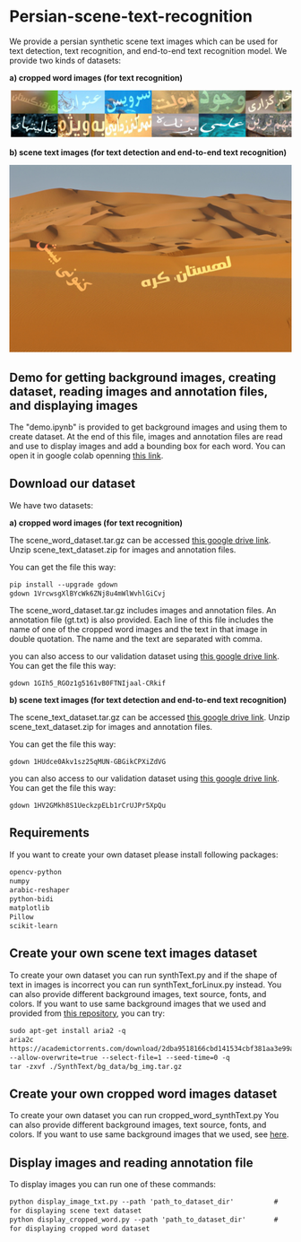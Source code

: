 # Persian-scene-text-recognition

We provide a persian synthetic scene text images which can be used for text detection, text recognition, and end-to-end text recognition model.
We provide two kinds of datasets:

**a) cropped word images (for text recognition)**

![sample image of cropped word images](scene_word_images.jpg)

**b) scene text images (for text detection and end-to-end text recognition)**

![sample image of scene text images](scene_text_image.jpg)


## Demo for getting background images, creating dataset, reading images and annotation files, and displaying images
The "demo.ipynb" is provided to get background images and using them to create dataset. At the end of this file, images and annotation files are read and use to display images and add a bounding box for each word.
You can open it in google colab openning [this link](https://colab.research.google.com/drive/1FKBEh6MyVKw0v953UflHDecYT6Uhufwb?usp=sharing).


## Download our dataset
We have two datasets:

**a) cropped word images (for text recognition)**

The scene_word_dataset.tar.gz can be accessed [this google drive link](https://drive.google.com/file/d/1VrcwsgXlBYcWk6ZNj8u4mWlWvhlGiCvj/view?usp=sharing).
Unzip scene_text_dataset.zip for images and annotation files.

You can get the file this way:
```
pip install --upgrade gdown
gdown 1VrcwsgXlBYcWk6ZNj8u4mWlWvhlGiCvj
```


The scene_word_dataset.tar.gz includes images and annotation files. An annotation file (gt.txt) is also provided. Each line of this file includes the name of one of the cropped word images and the text in that image in double quotation. The name and the text are separated with comma.

you can also access to our validation dataset using [this google drive link](https://drive.google.com/file/d/1GIh5_RGOz1g5161vB0FTNIjaal-CRkif/view?usp=sharing).
You can get the file this way:
```
gdown 1GIh5_RGOz1g5161vB0FTNIjaal-CRkif
```

**b) scene text images (for text detection and end-to-end text recognition)**

The scene_text_dataset.tar.gz can be accessed [this google drive link](https://drive.google.com/file/d/1HUdce0Akv1sz25qMUN-GBGikCPXiZdVG/view?usp=sharing).
Unzip scene_text_dataset.zip for images and annotation files.

You can get the file this way:
```
gdown 1HUdce0Akv1sz25qMUN-GBGikCPXiZdVG
```

you can also access to our validation dataset using [this google drive link](https://drive.google.com/file/d/1HV2GMkh8S1UeckzpELb1rCrUJPr5XpQu/view?usp=sharing).
You can get the file this way:
```
gdown 1HV2GMkh8S1UeckzpELb1rCrUJPr5XpQu
```

## Requirements
If you want to create your own dataset please install following packages:
```
opencv-python
numpy
arabic-reshaper
python-bidi
matplotlib
Pillow
scikit-learn
```
## Create your own scene text images dataset
To create your own dataset you can run synthText.py and if the shape of text in images is incorrect you can run synthText_forLinux.py instead.
You can also provide different background images, text source, fonts, and colors.
If you want to use same background images that we used and provided from [this repository](https://github.com/ankush-me/SynthText), you can try:
```
sudo apt-get install aria2 -q
aria2c https://academictorrents.com/download/2dba9518166cbd141534cbf381aa3e99a087e83c.torrent --allow-overwrite=true --select-file=1 --seed-time=0 -q
tar -zxvf ./SynthText/bg_data/bg_img.tar.gz
```

## Create your own cropped word images dataset
To create your own dataset you can run cropped_word_synthText.py
You can also provide different background images, text source, fonts, and colors.
If you want to use same background images that we used, see [here](https://github.com/zekavat-ITRC/Persian-scene-text-recognition-Dataset#create-your-own-scene-text-images-dataset).

## Display images and reading annotation file
To display images you can run one of these commands:
```
python display_image_txt.py --path 'path_to_dataset_dir'          # for displaying scene text dataset
python display_cropped_word.py --path 'path_to_dataset_dir'       # for displaying cropped word dataset


```

